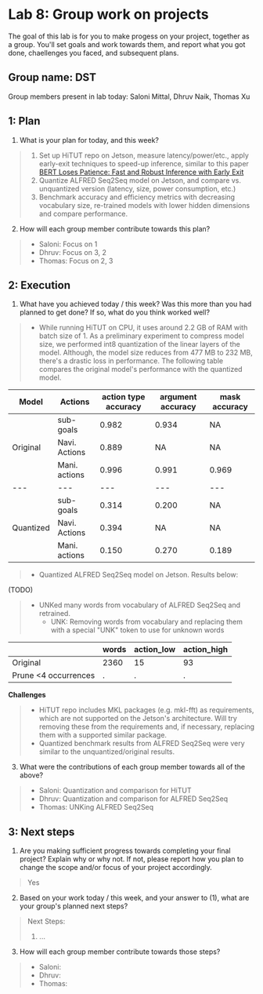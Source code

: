 Lab 8: Group work on projects
===
The goal of this lab is for you to make progess on your project, together as a group. You'll set goals and work towards them, and report what you got done, chaellenges you faced, and subsequent plans.

Group name: DST
---
Group members present in lab today: Saloni Mittal, Dhruv Naik, Thomas Xu

1: Plan
----
1. What is your plan for today, and this week? 
> 1. Set up HiTUT repo on Jetson, measure latency/power/etc., apply early-exit techniques to speed-up inference, similar to this paper [BERT Loses Patience: Fast and Robust Inference with Early Exit](https://proceedings.neurips.cc//paper/2020/file/d4dd111a4fd973394238aca5c05bebe3-Paper.pdf)
> 2. Quantize ALFRED Seq2Seq model on Jetson, and compare vs. unquantized version (latency, size, power consumption, etc.)
> 3. Benchmark accuracy and efficiency metrics with decreasing vocabulary size, re-trained models with lower hidden dimensions and compare performance.


2. How will each group member contribute towards this plan?
> - Saloni: Focus on 1 
> - Dhruv: Focus on 3, 2
> - Thomas: Focus on 2, 3

2: Execution
----
1. What have you achieved today / this week? Was this more than you had planned to get done? If so, what do you think worked well?  

> - While running HiTUT on CPU, it uses around 2.2 GB of RAM with batch size of 1. As a preliminary experiment to compress model size, we performed int8 quantization of the linear layers of the model. Although, the model size reduces from 477 MB to 232 MB, there's a drastic loss in performance. The following table compares the original model's performance with the quantized model.

Model| Actions | action type accuracy | argument accuracy | mask accuracy |
---| --- | --- | --- | --- | 
| | sub-goals | 0.982 | 0.934 | NA |
Original | Navi. Actions | 0.889 | NA |  NA |
|| Mani. actions | 0.996 | 0.991 | 0.969 |
--- | --- | --- | --- | --- |
| | sub-goals | 0.314 | 0.200 | NA |
Quantized | Navi. Actions | 0.394 | NA | NA |
| | Mani. actions | 0.150| 0.270 | 0.189

> - Quantized ALFRED Seq2Seq model on Jetson. Results below:

(TODO)

> - UNKed many words from vocabulary of ALFRED Seq2Seq and retrained.
>   - UNK: Removing words from vocabulary and replacing them with a special "UNK" token to use for unknown words

| | words | action_low | action_high |
| --- | --- | --- | --- |
| Original | 2360 | 15 | 93 |
| Prune <4 occurrences | . | . | . |

**Challenges**
> - HiTUT repo includes MKL packages (e.g. mkl-fft) as requirements, which are not supported on the Jetson's architecture. Will try removing these from the requirements and, if necessary, replacing them with a supported similar package.
> - Quantized benchmark results from ALFRED Seq2Seq were very similar to the unquantized/original results. 


3. What were the contributions of each group member towards all of the above?
> - Saloni: Quantization and comparison for HiTUT
> - Dhruv: Quantization and comparison for ALFRED Seq2Seq
> - Thomas: UNKing ALFRED Seq2Seq

3: Next steps
----
1. Are you making sufficient progress towards completing your final project? Explain why or why not. If not, please report how you plan to change the scope and/or focus of your project accordingly.

> Yes

2. Based on your work today / this week, and your answer to (1), what are your group's planned next steps?
> Next Steps:
> 1. ...

3. How will each group member contribute towards those steps? 
> - Saloni: 
> - Dhruv: 
> - Thomas: 
